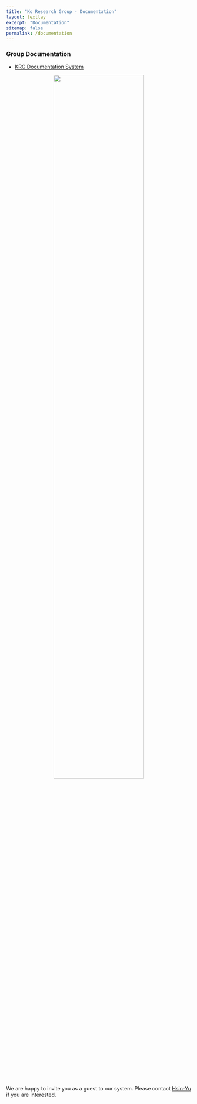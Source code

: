 ```yaml
---
title: "Ko Research Group - Documentation"
layout: textlay
excerpt: "Documentation"
sitemap: false
permalink: /documentation
---
```


### Group Documentation

  - [KRG Documentation System](https://ko_research_group.gitlab.io/documentations/krg-doc/)

  <center>
  <a href="https://ko_research_group.gitlab.io/documentations/krg-doc/">
    <img src="{{ site.url }}{{ site.baseurl }}/images/docpic/krg-wiki.webp" width="70%">
  </a>
  </center>

  We are happy to invite you as a guest to our system. Please contact [Hsin-Yu](mailto:hsin-yu.ko@unt.edu) if you are interested.
